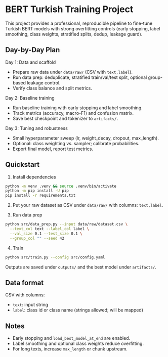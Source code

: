 # BERT Turkish Training Project

This project provides a professional, reproducible pipeline to fine-tune Turkish BERT models with strong overfitting controls (early stopping, label smoothing, class weights, stratified splits, dedup, leakage guard).

## Day-by-Day Plan

Day 1: Data and scaffold
- Prepare raw data under `data/raw/` (CSV with `text,label`).
- Run data prep: deduplicate, stratified train/val/test split, optional group-based leakage control.
- Verify class balance and split metrics.

Day 2: Baseline training
- Run baseline training with early stopping and label smoothing.
- Track metrics (accuracy, macro-F1) and confusion matrix.
- Save best checkpoint and tokenizer to `artifacts/`.

Day 3: Tuning and robustness
- Small hyperparameter sweep (lr, weight_decay, dropout, max_length).
- Optional: class weighting vs. sampler; calibrate probabilities.
- Export final model, report test metrics.

## Quickstart

1) Install dependencies
```bash
python -m venv .venv && source .venv/bin/activate
python -m pip install -U pip
pip install -r requirements.txt
```

2) Put your raw dataset as CSV under `data/raw/` with columns: `text,label`.

3) Run data prep
```bash
python src/data_prep.py --input data/raw/dataset.csv \
  --text_col text --label_col label \
  --val_size 0.1 --test_size 0.1 \
  --group_col "" --seed 42
```

4) Train
```bash
python src/train.py --config src/config.yaml
```

Outputs are saved under `outputs/` and the best model under `artifacts/`.

## Data format

CSV with columns:
- `text`: input string
- `label`: class id or class name (strings allowed; will be mapped)

## Notes

- Early stopping and `load_best_model_at_end` are enabled.
- Label smoothing and optional class weights reduce overfitting.
- For long texts, increase `max_length` or chunk upstream.
